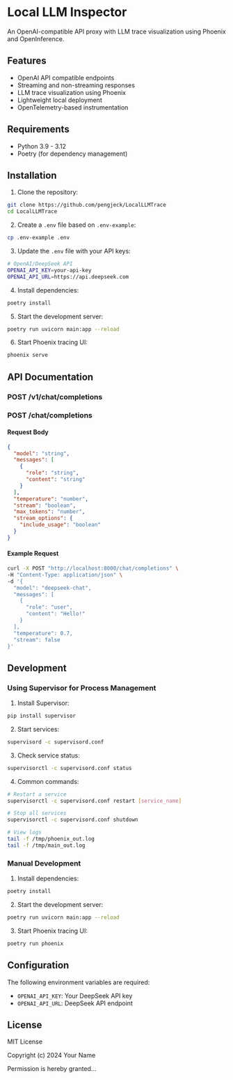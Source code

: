# Local LLM Inspector

An OpenAI-compatible API proxy with LLM trace visualization using Phoenix and OpenInference.

## Features

- OpenAI API compatible endpoints
- Streaming and non-streaming responses
- LLM trace visualization using Phoenix
- Lightweight local deployment
- OpenTelemetry-based instrumentation

## Requirements

- Python 3.9 - 3.12
- Poetry (for dependency management)

## Installation

1. Clone the repository:
```bash
git clone https://github.com/pengjeck/LocalLLMTrace
cd LocalLLMTrace
```

2. Create a `.env` file based on `.env-example`:
```bash
cp .env-example .env
```

3. Update the `.env` file with your API keys:
```bash
# OpenAI/DeepSeek API
OPENAI_API_KEY=your-api-key
OPENAI_API_URL=https://api.deepseek.com
```

4. Install dependencies:
```bash
poetry install
```

5. Start the development server:
```bash
poetry run uvicorn main:app --reload
```

6. Start Phoenix tracing UI:
```bash
phoenix serve
```

## API Documentation

### POST /v1/chat/completions
### POST /chat/completions

#### Request Body
```json
{
  "model": "string",
  "messages": [
    {
      "role": "string",
      "content": "string"
    }
  ],
  "temperature": "number",
  "stream": "boolean",
  "max_tokens": "number",
  "stream_options": {
    "include_usage": "boolean"
  }
}
```

#### Example Request
```bash
curl -X POST "http://localhost:8000/chat/completions" \
-H "Content-Type: application/json" \
-d '{
  "model": "deepseek-chat",
  "messages": [
    {
      "role": "user",
      "content": "Hello!"
    }
  ],
  "temperature": 0.7,
  "stream": false
}'
```

## Development

### Using Supervisor for Process Management

1. Install Supervisor:
```bash
pip install supervisor
```

2. Start services:
```bash
supervisord -c supervisord.conf
```

3. Check service status:
```bash
supervisorctl -c supervisord.conf status
```

4. Common commands:
```bash
# Restart a service
supervisorctl -c supervisord.conf restart [service_name]

# Stop all services
supervisorctl -c supervisord.conf shutdown

# View logs
tail -f /tmp/phoenix_out.log
tail -f /tmp/main_out.log
```

### Manual Development

1. Install dependencies:
```bash
poetry install
```

2. Start the development server:
```bash
poetry run uvicorn main:app --reload
```

3. Start Phoenix tracing UI:
```bash
poetry run phoenix
```

## Configuration

The following environment variables are required:

- `OPENAI_API_KEY`: Your DeepSeek API key
- `OPENAI_API_URL`: DeepSeek API endpoint

## License

MIT License

Copyright (c) 2024 Your Name

Permission is hereby granted...
